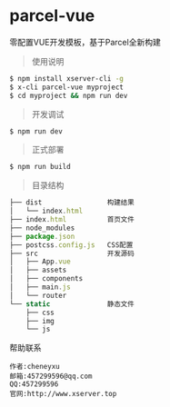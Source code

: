 # parcel-vue
零配置VUE开发模板，基于Parcel全新构建

> 使用说明
```bash
$ npm install xserver-cli -g
$ x-cli parcel-vue myproject
$ cd myproject && npm run dev
```

> 开发调试
```bash
$ npm run dev
```

> 正式部署
```bash
$ npm run build
```

>目录结构
```js
├── dist                构建结果
│   └── index.html
├── index.html          首页文件
├── node_modules
├── package.json
├── postcss.config.js   CSS配置
├── src                 开发源码
│   ├── App.vue
│   ├── assets
│   ├── components
│   ├── main.js
│   └── router
└── static              静态文件
    ├── css
    ├── img
    └── js
```

帮助联系
>
	作者:cheneyxu
	邮箱:457299596@qq.com
	QQ:457299596
    官网:http://www.xserver.top

